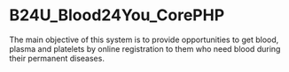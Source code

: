 # B24U_Blood24You_CorePHP
The main objective of this system is to provide opportunities to get blood, plasma and platelets by online registration to them who need blood during their permanent diseases.
